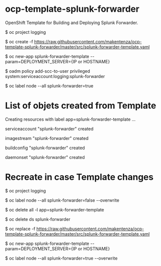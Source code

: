 # ocp-template-splunk-forwarder
OpenShift Template for Building and Deploying Splunk Forwarder.

$ oc project logging

$ oc create -f https://raw.githubusercontent.com/makentenza/ocp-template-splunk-forwarder/master/src/splunk-forwarder-template.yaml

$ oc new-app splunk-forwarder-template --param=DEPLOYMENT_SERVER={IP or HOSTNAME}

$ oadm policy add-scc-to-user privileged system:serviceaccount:logging:splunk-forwarder

$ oc label node --all splunk-forwarder=true

# List of objets created from Template

Creating resources with label app=splunk-forwarder-template ...

serviceaccount "splunk-forwarder" created

imagestream "splunk-forwarder" created

buildconfig "splunk-forwarder" created

daemonset "splunk-forwarder" created

# Recreate in case Template changes

$ oc project logging

$ oc label node --all splunk-forwarder=false --overwrite

$ oc delete all -l app=splunk-forwarder-template

$ oc delete ds splunk-forwarder

$ oc replace -f https://raw.githubusercontent.com/makentenza/ocp-template-splunk-forwarder/master/src/splunk-forwarder-template.yaml

$ oc new-app splunk-forwarder-template --param=DEPLOYMENT_SERVER={IP or HOSTNAME}

$ oc label node --all splunk-forwarder=true --overwrite

